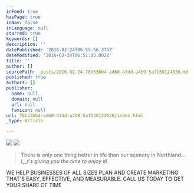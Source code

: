 ```yaml
---
inFeed: true
hasPage: true
inNav: false
inLanguage: null
starred: true
keywords: []
description: ''
datePublished: '2016-02-24T06:55:56.373Z'
dateModified: '2016-02-24T06:51:03.002Z'
title: ''
author: []
sourcePath: _posts/2016-02-24-78b33bb4-ad60-4fdd-a4b9-5af130124638.md
published: true
authors: []
publisher:
  name: null
  domain: null
  url: null
  favicon: null
url: 78b33bb4-ad60-4fdd-a4b9-5af130124638/index.html
_type: Article

---
```

![](https://the-grid-user-content.s3-us-west-2.amazonaws.com/d5b4451d-ab39-4516-80fc-3891fc33dcc3.JPG)
![](https://the-grid-user-content.s3-us-west-2.amazonaws.com/57cbd9e0-a8de-45e3-a25f-5f3bb7db9b05.png)

> There is only one thing better in life than our scenery in Northland... _I__t's giving you the time to enjoy it!_

WE HELP BUSINESSES OF ALL SIZES PLAN AND CREATE MARKETING THAT'S EASY, EFFECTIVE, AND MEASURABLE. CALL US TODAY TO GET YOUR SHARE OF TIME